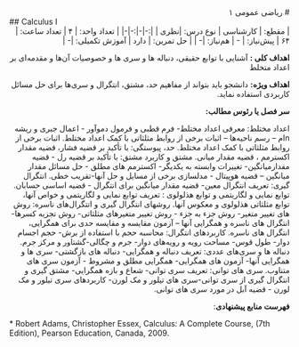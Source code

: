 <div dir="rtl">
# ریاضی عمومی ۱ 
</div>
## Calculus I

<div dir="rtl">
| مقطع:     | کارشناسی     | نوع درس:     |نظری     |
|:-|-|:-|-|
|  تعداد واحد: | ۴ | تعداد ساعت:  | ۶۴
| پیش‌نیاز:     | -     | هم‌نیاز:     |-     |
| حل تمرین:     | دارد     | آموزش تکمیلی:     |-     |
    
**اهداف کلی :**
آشنایی با توابع حقیقی، دنباله ها و سری ها و خصوصیات آن‌ها و مقدمه‌ای بر اعداد متخلط   

**اهداف ویژه:**
دانشجو باید بتواند از مفاهیم حد، مشتق، انتگرال و سری‌ها برای حل مسائل کاربردی استفاده نماید.

**سر فصل یا رئوس مطالب:** 

اعداد مختلط: معرفی اعداد مختلط- فرم قطبی و فرمول دموآور - اعمال جبری و ریشه nام – رسم ناحیه‌ها – اثبات برخی از روابط مثلثاتی با کمک اعداد مختلط. اثبات برخی از روابط مثلثاتی با کمک اعداد مختلط. حد، پیوستگی: با تأکید بر قضیه فشار، قضیه مقدار اکسترمم ، قضیه مقدار میانی. مشتق و کاربرد مشتق: با تأکید بر قضیه رل - قضیه مقدارمیانگین- تغییرات وابسته به یکدیگر- اکسترمم های مطلق - حل مسائل مقدار میانگین – قضیه هوپیتال - مدلسازی برخی از مسایل و حل آنها-تقریب خطی. انتگرال گیری: تعریف انتگرال معین- قضیه مقدار میانگین برای انتگرال - قضیه اساسی حسابان. توابع نمایی و لگاریتمی و توابع هذلولوی : تعریف توابع نمایی و لگاریتمی و خواص آنها، توابع مثلثاتی هذلولوی و معکوس آنها. روشهای انتگرال گیری و اتتگرال‌های ناسره: روش های تغییر متغیر- روش جزء به جزء - روش تغییر متغیرهای مثلثاتی- روش تجزیه کسرها-انتگرال های ناسره و همگرایی آنها – آزمون مقایسه و مقایسه حدی برای همگرایی، انتگرال های ناسره. کاربردهای انتگرال: محاسبه حجم با استفاده از برش- حجم اجسام دوار- طول قوس- مساحت رویه و رویه‌های دوار- جرم و چگالی-گشتاور و مرکز جرم. دنباله ها و سری‌های عددی: تعریف دنباله و همگرایی- دنباله های بازگشتی- سری ها و همگرایی آنها- آزمون های همگرایی- همگرایی مطلق و مشروط - آزمون سری های متناوب. سری های توانی: تعریف سری توانی- شعاع و بازه همگرایی- مشتق گیری و انتگرال گیری از سری توانی-سری های تیلور و مک لورن- کاربردهای سری تیلور و مک لورن - قضیه آبل در مورد سری های توانی.

**فهرست منابع پیشنهادی**:

</div>

<div dir="ltr">
* Robert Adams, Christopher Essex, Calculus: A Complete Course, (7th Edition), Pearson Education, Canada, 2009.
</div>
